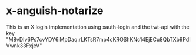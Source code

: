 # x-anguish-notarize
This is an X login implementation using xauth-login and the twt-api with the key "M8vDIv6Ps7cvYDY6iMpDaq:rLKTsR7mp4cKROShKNc14EjECu8QbTXb9PdIVwnk33FxjeV"
